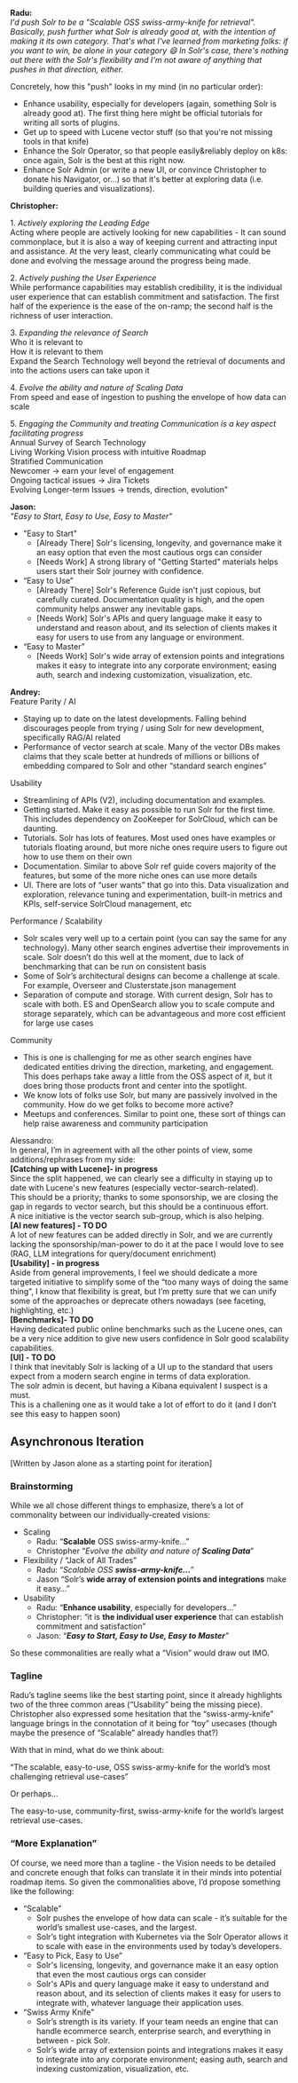 **Radu:**  
*I'd push Solr to be a "Scalable OSS swiss-army-knife for retrieval". Basically, push further what Solr is already good at, with the intention of making it its own category. That's what I've learned from marketing folks: if you want to win, be alone in your category :smile: In Solr's case, there's nothing out there with the Solr's flexibility and I'm not aware of anything that pushes in that direction, either.*

Concretely, how this "push" looks in my mind (in no particular order):

* Enhance usability, especially for developers (again, something Solr is already good at). The first thing here might be official tutorials for writing all sorts of plugins.  
* Get up to speed with Lucene vector stuff (so that you're not missing tools in that knife)  
* Enhance the Solr Operator, so that people easily\&reliably deploy on k8s: once again, Solr is the best at this right now.  
* Enhance Solr Admin (or write a new UI, or convince Christopher to donate his Navigator, or...) so that it's better at exploring data (i.e. building queries and visualizations).

**Christopher:**

1\. *Actively exploring the Leading Edge*  
      Acting where people are actively looking for new capabilities \- It can sound commonplace, but it is also a way of keeping current and attracting input and assistance. At the very least, clearly communicating what could be done and evolving the message around the progress being made.

2\. *Actively pushing the User Experience*  
    While performance capabilities may establish credibility, it is the individual user experience that can establish commitment and satisfaction. The first half of the experience is the ease of the on-ramp; the second half is the richness of user interaction.

3\. *Expanding the relevance of Search*  
  Who it is relevant to  
  How it is relevant to them  
  Expand the Search Technology well beyond the retrieval of documents and into the actions users can take upon it

4\. *Evolve the ability and nature of Scaling Data*  
    From speed and ease of ingestion to pushing the envelope of how data can scale

5\. *Engaging the Community and treating Communication is a key aspect facilitating progress*  
  Annual Survey of Search Technology  
  Living Working Vision process with intuitive Roadmap  
  Stratified Communication  
  Newcomer \-\> earn your level of engagement  
  Ongoing tactical issues \-\> Jira Tickets  
  Evolving Longer-term Issues \-\> trends, direction, evolution"

**Jason:**  
*"Easy to Start, Easy to Use, Easy to Master"*

* "Easy to Start"  
  * \[Already There\] Solr's licensing, longevity, and governance make it an easy option that even the most cautious orgs can consider  
  * \[Needs Work\] A strong library of "Getting Started" materials helps users start their Solr journey with confidence.  
* “Easy to Use”  
  * \[Already There\] Solr's Reference Guide isn't just copious, but carefully curated.  Documentation quality is high, and the open community helps answer any inevitable gaps.  
  * \[Needs Work\] Solr's APIs and query language make it easy to understand and reason about, and its selection of clients makes it easy for users to use from any language or environment.  
* “Easy to Master”  
  * \[Needs Work\] Solr's wide array of extension points and integrations makes it easy to integrate into any corporate environment; easing auth, search and indexing customization, visualization, etc.

**Andrey:**  
Feature Parity / AI

* Staying up to date on the latest developments. Falling behind discourages people from trying / using Solr for new development, specifically RAG/AI related  
* Performance of vector search at scale. Many of the vector DBs makes claims that they scale better at hundreds of millions or billions of embedding compared to Solr and other “standard search engines”

Usability 

* Streamlining of APIs (V2), including documentation and examples.  
* Getting started. Make it easy as possible to run Solr for the first time. This includes dependency on ZooKeeper for SolrCloud, which can be daunting.   
* Tutorials. Solr has lots of features. Most used ones have examples or tutorials floating around, but more niche ones require users to figure out how to use them on their own  
* Documentation. Similar to above Solr ref guide covers majority of the features, but some of the more niche ones can use more details  
* UI. There are lots of “user wants” that go into this. Data visualization and exploration, relevance tuning and experimentation, built-in metrics and KPIs, self-service SolrCloud management, etc

Performance / Scalability 

* Solr scales very well up to a certain point (you can say the same for any technology). Many other search engines advertise their improvements in scale. Solr doesn’t do this well at the moment, due to lack of benchmarking that can be run on consistent basis  
* Some of Solr’s architectural designs can become a challenge at scale. For example, Overseer and Clusterstate.json management  
* Separation of compute and storage. With current design, Solr has to scale with both. ES and OpenSearch allow you to scale compute and storage separately, which can be advantageous and more cost efficient for large use cases

Community 

* This is one is challenging for me as other search engines have dedicated entities driving the direction, marketing, and engagement. This does perhaps take away a little from the OSS aspect of it, but it does bring those products front and center into the spotlight.   
* We know lots of folks use Solr, but many are passively involved in the community. How do we get folks to become more active?  
* Meetups and conferences. Similar to point one, these sort of things can help raise awareness and community participation

Alessandro:  
In general, I’m in agreement with all the other points of view, some additions/rephrases from my side:  
**\[Catching up with Lucene\]- in progress**  
Since the split happened, we can clearly see a difficulty in staying up to date with Lucene's new features (especially vector-search-related).  
This should be a priority; thanks to some sponsorship, we are closing the gap in regards to vector search, but this should be a continuous effort.  
A nice initiative is the vector search sub-group, which is also helping.  
**\[AI new features\] \- TO DO**  
A lot of new features can be added directly in Solr, and we are currently lacking the sponsorship/man-power to do it at the pace I would love to see (RAG, LLM integrations for query/document enrichment)  
**\[Usability\] \- in progress**  
Aside from general improvements, I feel we should dedicate a more targeted initiative to simplify some of the “too many ways of doing the same thing”, I know that flexibility is great, but I’m pretty sure that we can unify some of the approaches or deprecate others nowadays (see faceting, highlighting, etc.)  
**\[Benchmarks\]- TO DO**  
Having dedicated public online benchmarks such as the Lucene ones, can be a very nice addition to give new users confidence in Solr good scalability capabilities.  
**\[UI\] \- TO DO**  
I think that inevitably Solr is lacking of a UI up to the standard that users expect from a modern search engine in terms of data exploration.  
The solr admin is decent, but having a Kibana equivalent I suspect is a must.  
This is a challening one as it would take a lot of effort to do it (and I don’t see this easy to happen soon)

## Asynchronous Iteration

\[Written by Jason alone as a starting point for iteration\]

### Brainstorming

While we all chose different things to emphasize, there’s a lot of commonality between our individually-created visions:

* Scaling  
  * Radu: “**Scalable** OSS swiss-army-knife…”  
  * Christopher “*Evolve the ability and nature of **Scaling Data***”  
* Flexibility / “Jack of All Trades”  
  * Radu: “*Scalable OSS **swiss-army-knife…***”  
  * Jason “Solr’s **wide array of extension points and integrations** make it easy…”  
* Usability  
  * Radu: “**Enhance usability**, especially for developers…”  
  * Christopher: “it is **the individual user experience** that can establish commitment and satisfaction”  
  * Jason: “***Easy to Start, Easy to Use, Easy to Master**”*

So these commonalities are really what a “Vision” would draw out IMO.

### Tagline

Radu’s tagline seems like the best starting point, since it already highlights two of the three common areas (“Usability” being the missing piece).  Christopher also expressed some hesitation that the “swiss-army-knife” language brings in the connotation of it being for “toy” usecases (though maybe the presence of “Scalable” already handles that?)

With that in mind, what do we think about:

“The scalable, easy-to-use, OSS swiss-army-knife for the world’s most challenging retrieval use-cases”

Or perhaps…

The easy-to-use, community-first, swiss-army-knife for the world’s largest retrieval use-cases.

### “More Explanation”

Of course, we need more than a tagline \- the Vision needs to be detailed and concrete enough that folks can translate it in their minds into potential roadmap items.  So given the commonalities above, I’d propose something like the following:

* “Scalable”  
  * Solr pushes the envelope of how data can scale \- it’s suitable for the world’s smallest use-cases, and the largest.  
  * Solr’s tight integration with Kubernetes via the Solr Operator allows it to scale with ease in the environments used by today’s developers.  
* “Easy to Pick, Easy to Use”  
  * Solr's licensing, longevity, and governance make it an easy option that even the most cautious orgs can consider  
  * Solr's APIs and query language make it easy to understand and reason about, and its selection of clients makes it easy for users to integrate with, whatever language their application uses.  
* “Swiss Army Knife”  
  * Solr’s strength is its variety.  If your team needs an engine that can handle ecommerce search, enterprise search, and everything in between \- pick Solr.   
  * Solr’s wide array of extension points and integrations makes it easy to integrate  into any corporate environment; easing auth, search and indexing customization, visualization, etc.